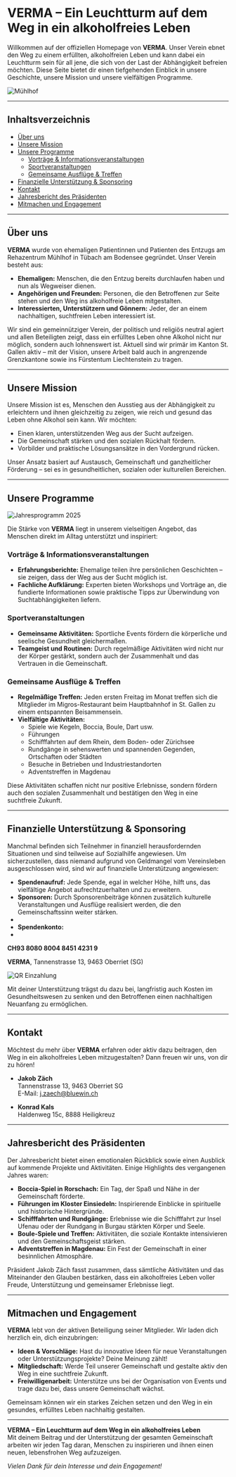 # VERMA – Ein Leuchtturm auf dem Weg in ein alkoholfreies Leben

Willkommen auf der offiziellen Homepage von **VERMA**. Unser Verein ebnet den Weg zu einem erfüllten, alkoholfreien Leben und kann dabei ein Leuchtturm sein für all jene, die sich von der Last der Abhängigkeit befreien möchten. Diese Seite bietet dir einen tiefgehenden Einblick in unsere Geschichte, unsere Mission und unsere vielfältigen Programme.

![Mühlhof](img/muehlhof.jpg)

---

## Inhaltsverzeichnis

- [Über uns](#über-uns)
- [Unsere Mission](#unsere-mission)
- [Unsere Programme](#unsere-programme)
  - [Vorträge & Informationsveranstaltungen](#vorträge--informationsveranstaltungen)
  - [Sportveranstaltungen](#sportveranstaltungen)
  - [Gemeinsame Ausflüge & Treffen](#gemeinsame-ausflüge--treffen)
- [Finanzielle Unterstützung & Sponsoring](#finanzielle-unterstützung--sponsoring)
- [Kontakt](#kontakt)
- [Jahresbericht des Präsidenten](#jahresbericht-des-präsidenten)
- [Mitmachen und Engagement](#mitmachen-und-engagement)

---

## Über uns

**VERMA** wurde von ehemaligen Patientinnen und Patienten des Entzugs am Rehazentrum Mühlhof in Tübach am Bodensee gegründet. Unser Verein besteht aus:

- **Ehemaligen:** Menschen, die den Entzug bereits durchlaufen haben und nun als Wegweiser dienen.  
- **Angehörigen und Freunden:** Personen, die den Betroffenen zur Seite stehen und den Weg ins alkoholfreie Leben mitgestalten.  
- **Interessierten, Unterstützern und Gönnern:** Jeder, der an einem nachhaltigen, suchtfreien Leben interessiert ist.

Wir sind ein gemeinnütziger Verein, der politisch und religiös neutral agiert und allen Beteiligten zeigt, dass ein erfülltes Leben ohne Alkohol nicht nur möglich, sondern auch lohnenswert ist. Aktuell sind wir primär im Kanton St. Gallen aktiv – mit der Vision, unsere Arbeit bald auch in angrenzende Grenzkantone sowie ins Fürstentum Liechtenstein zu tragen.

---

## Unsere Mission

Unsere Mission ist es, Menschen den Ausstieg aus der Abhängigkeit zu erleichtern und ihnen gleichzeitig zu zeigen, wie reich und gesund das Leben ohne Alkohol sein kann. Wir möchten:
- Einen klaren, unterstützenden Weg aus der Sucht aufzeigen.
- Die Gemeinschaft stärken und den sozialen Rückhalt fördern.
- Vorbilder und praktische Lösungsansätze in den Vordergrund rücken.

Unser Ansatz basiert auf Austausch, Gemeinschaft und ganzheitlicher Förderung – sei es in gesundheitlichen, sozialen oder kulturellen Bereichen.

---

## Unsere Programme

![Jahresprogramm 2025](img/jahresprogramm_2025.jpg)


Die Stärke von **VERMA** liegt in unserem vielseitigen Angebot, das Menschen direkt im Alltag unterstützt und inspiriert:

### Vorträge & Informationsveranstaltungen

- **Erfahrungsberichte:** Ehemalige teilen ihre persönlichen Geschichten – sie zeigen, dass der Weg aus der Sucht möglich ist.  
- **Fachliche Aufklärung:** Experten bieten Workshops und Vorträge an, die fundierte Informationen sowie praktische Tipps zur Überwindung von Suchtabhängigkeiten liefern.

### Sportveranstaltungen

- **Gemeinsame Aktivitäten:** Sportliche Events fördern die körperliche und seelische Gesundheit gleichermaßen.  
- **Teamgeist und Routinen:** Durch regelmäßige Aktivitäten wird nicht nur der Körper gestärkt, sondern auch der Zusammenhalt und das Vertrauen in die Gemeinschaft.

### Gemeinsame Ausflüge & Treffen

- **Regelmäßige Treffen:** Jeden ersten Freitag im Monat treffen sich die Mitglieder im Migros-Restaurant beim Hauptbahnhof in St. Gallen zu einem entspannten Beisammensein.
- **Vielfältige Aktivitäten:**  
  - Spiele wie Kegeln, Boccia, Boule, Dart usw.  
  - Führungen 
  - Schifffahrten auf dem Rhein, dem Boden- oder Zürichsee
  - Rundgänge in sehenswerten und spannenden Gegenden, Ortschaften oder Städten 
  - Besuche in Betrieben und Industriestandorten
  - Adventstreffen in Magdenau

Diese Aktivitäten schaffen nicht nur positive Erlebnisse, sondern fördern auch den sozialen Zusammenhalt und bestätigen den Weg in eine suchtfreie Zukunft.

---

## Finanzielle Unterstützung & Sponsoring

Manchmal befinden sich Teilnehmer in finanziell herausfordernden Situationen und sind teilweise auf Sozialhilfe angewiesen. Um sicherzustellen, dass niemand aufgrund von Geldmangel vom Vereinsleben ausgeschlossen wird, sind wir auf finanzielle Unterstützung angewiesen:

- **Spendenaufruf:** Jede Spende, egal in welcher Höhe, hilft uns, das vielfältige Angebot aufrechtzuerhalten und zu erweitern.  
- **Sponsoren:** Durch Sponsorenbeiträge können zusätzlich kulturelle Veranstaltungen und Ausflüge realisiert werden, die den Gemeinschaftssinn weiter stärken.
- 
- **Spendenkonto:**
-   
**CH93 8080 8004 8451 4231 9**

**VERMA**,
Tannenstrasse 13,
9463 Oberriet (SG)

![QR Einzahlung](img/qr_code.jpg)


Mit deiner Unterstützung trägst du dazu bei, langfristig auch Kosten im Gesundheitswesen zu senken und den Betroffenen einen nachhaltigen Neuanfang zu ermöglichen.

---

## Kontakt

Möchtest du mehr über **VERMA** erfahren oder aktiv dazu beitragen, den Weg in ein alkoholfreies Leben mitzugestalten? Dann freuen wir uns, von dir zu hören!

- **Jakob Zäch**  
Tannenstrasse 13, 9463 Oberriet SG  
E-Mail: [j.zaech@bluewin.ch](mailto:j.zaech@bluewin.ch)

- **Konrad Kals**  
Haldenweg 15c, 8888 Heiligkreuz  


---

## Jahresbericht des Präsidenten

Der Jahresbericht bietet einen emotionalen Rückblick sowie einen Ausblick auf kommende Projekte und Aktivitäten. Einige Highlights des vergangenen Jahres waren:

- **Boccia-Spiel in Rorschach:** Ein Tag, der Spaß und Nähe in der Gemeinschaft förderte.
- **Führungen im Kloster Einsiedeln:** Inspirierende Einblicke in spirituelle und historische Hintergründe.
- **Schifffahrten und Rundgänge:** Erlebnisse wie die Schifffahrt zur Insel Ufenau oder der Rundgang in Burgau stärkten Körper und Seele.
- **Boule-Spiele und Treffen:** Aktivitäten, die soziale Kontakte intensivieren und den Gemeinschaftsgeist stärken.
- **Adventstreffen in Magdenau:** Ein Fest der Gemeinschaft in einer besinnlichen Atmosphäre.

Präsident Jakob Zäch fasst zusammen, dass sämtliche Aktivitäten und das Miteinander den Glauben bestärken, dass ein alkoholfreies Leben voller Freude, Unterstützung und gemeinsamer Erlebnisse liegt.

---

## Mitmachen und Engagement

**VERMA** lebt von der aktiven Beteiligung seiner Mitglieder. Wir laden dich herzlich ein, dich einzubringen:

- **Ideen & Vorschläge:** Hast du innovative Ideen für neue Veranstaltungen oder Unterstützungsprojekte? Deine Meinung zählt!
- **Mitgliedschaft:** Werde Teil unserer Gemeinschaft und gestalte aktiv den Weg in eine suchtfreie Zukunft.
- **Freiwilligenarbeit:** Unterstütze uns bei der Organisation von Events und trage dazu bei, dass unsere Gemeinschaft wächst.

Gemeinsam können wir ein starkes Zeichen setzen und den Weg in ein gesundes, erfülltes Leben nachhaltig gestalten.

---

**VERMA – Ein Leuchtturm auf dem Weg in ein alkoholfreies Leben**  
Mit deinem Beitrag und der Unterstützung der gesamten Gemeinschaft arbeiten wir jeden Tag daran, Menschen zu inspirieren und ihnen einen neuen, lebensfrohen Weg aufzuzeigen.

*Vielen Dank für dein Interesse und dein Engagement!*
